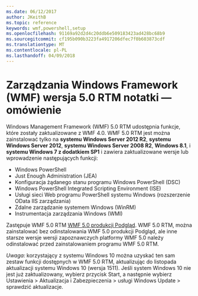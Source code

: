 ```yaml
---
ms.date: 06/12/2017
author: JKeithB
ms.topic: reference
keywords: wmf,powershell,setup
ms.openlocfilehash: 91169a92d2d4c20ddb6e509183423ad428bc68b9
ms.sourcegitcommit: cf195b090b3223fa4917206dfec7f0b603873cdf
ms.translationtype: MT
ms.contentlocale: pl-PL
ms.lasthandoff: 04/09/2018
---
```

# <a name="windows-management-framework-wmf-50-rtm-release-notes-overview"></a>Zarządzania Windows Framework (WMF) wersja 5.0 RTM notatki — omówienie

Windows Management Framework (WMF) 5.0 RTM udostępnia funkcje, które zostały zaktualizowane z WMF 4.0. WMF 5.0 RTM jest można zainstalować tylko na **systemu Windows Server 2012 R2**, **systemu Windows Server 2012**, **systemu Windows Server 2008 R2**, **Windows 8.1**, i **systemu Windows 7 z dodatkiem SP1** i zawiera zaktualizowane wersje lub wprowadzenie następujących funkcji:

- Windows PowerShell
- Just Enough Administration (JEA)
- Konfiguracja żądanego stanu programu Windows PowerShell (DSC)
- Windows PowerShell Integrated Scripting Environment (ISE)
- Usługi sieci Web programu PowerShell systemu Windows (rozszerzenie OData IIS zarządzania)
- Zdalne zarządzanie systemem Windows (WinRM)
- Instrumentacja zarządzania Windows (WMI)

Zastępuje WMF 5.0 RTM [WMF 5.0 produkcji Podgląd](http://blogs.msdn.com/b/powershell/archive/2015/08/31/windows-management-framework-5-0-production-preview-is-now-available.aspx). WMF 5.0 RTM, można zainstalować bez odinstalowania WMF 5.0 produkcji Podgląd, ale inne starsze wersje wersji zapoznawczych platformy WMF 5.0 należy odinstalować przed zainstalowaniem programu WMF 5.0 RTM.

*Uwaga:* korzystający z systemu Windows 10 można uzyskać ten sam zestaw funkcji dostępnych w WMF 5.0 RTM, aktualizując do listopada aktualizacji systemu Windows 10 (wersja 1511). Jeśli system Windows 10 nie jest już zaktualizowany, wybierz przycisk Start, a następnie wybierz Ustawienia > Aktualizacja i Zabezpieczenia > usługi Windows Update > sprawdzić aktualizacje.
